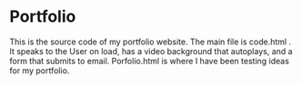 # Portfolio
This is the source code of my portfolio website.
The main file is code.html .
It speaks to the User on load, has a video background that autoplays, and a form that submits to email.
Porfolio.html is where I have been testing ideas for my portfolio.
